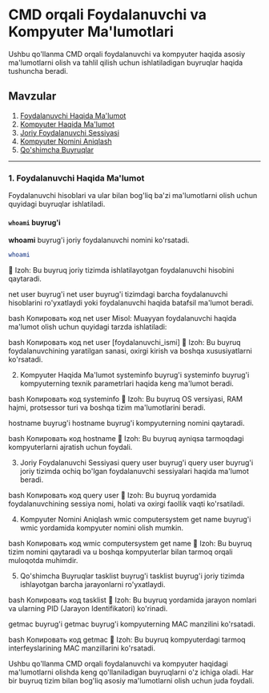# CMD orqali Foydalanuvchi va Kompyuter Ma'lumotlari

Ushbu qo'llanma CMD orqali foydalanuvchi va kompyuter haqida asosiy ma'lumotlarni olish va tahlil qilish uchun ishlatiladigan buyruqlar haqida tushuncha beradi.

## Mavzular

1. [Foydalanuvchi Haqida Ma'lumot](#foydalanuvchi-haqida-ma-lumot)
2. [Kompyuter Haqida Ma'lumot](#kompyuter-haqida-ma-lumot)
3. [Joriy Foydalanuvchi Sessiyasi](#joriy-foydalanuvchi-sessiyasi)
4. [Kompyuter Nomini Aniqlash](#kompyuter-nomini-aniqlash)
5. [Qo'shimcha Buyruqlar](#qo-shimcha-buyruqlar)

---

### 1. Foydalanuvchi Haqida Ma'lumot

Foydalanuvchi hisoblari va ular bilan bog'liq ba'zi ma'lumotlarni olish uchun quyidagi buyruqlar ishlatiladi.

#### `whoami` buyrug'i

**whoami** buyrug'i joriy foydalanuvchi nomini ko'rsatadi.

```bash
whoami
```
📘 Izoh: Bu buyruq joriy tizimda ishlatilayotgan foydalanuvchi hisobini qaytaradi.

net user buyrug'i
net user buyrug'i tizimdagi barcha foydalanuvchi hisoblarini ro'yxatlaydi yoki foydalanuvchi haqida batafsil ma'lumot beradi.

bash
Копировать код
net user
Misol: Muayyan foydalanuvchi haqida ma'lumot olish uchun quyidagi tarzda ishlatiladi:

bash
Копировать код
net user [foydalanuvchi_ismi]
📘 Izoh: Bu buyruq foydalanuvchining yaratilgan sanasi, oxirgi kirish va boshqa xususiyatlarni ko'rsatadi.

2. Kompyuter Haqida Ma'lumot
systeminfo buyrug'i
systeminfo buyrug'i kompyuterning texnik parametrlari haqida keng ma'lumot beradi.

bash
Копировать код
systeminfo
📘 Izoh: Bu buyruq OS versiyasi, RAM hajmi, protsessor turi va boshqa tizim ma'lumotlarini beradi.

hostname buyrug'i
hostname buyrug'i kompyuterning nomini qaytaradi.

bash
Копировать код
hostname
📘 Izoh: Bu buyruq ayniqsa tarmoqdagi kompyuterlarni ajratish uchun foydali.

3. Joriy Foydalanuvchi Sessiyasi
query user buyrug'i
query user buyrug'i joriy tizimda ochiq bo'lgan foydalanuvchi sessiyalari haqida ma'lumot beradi.

bash
Копировать код
query user
📘 Izoh: Bu buyruq yordamida foydalanuvchining sessiya nomi, holati va oxirgi faollik vaqti ko'rsatiladi.

4. Kompyuter Nomini Aniqlash
wmic computersystem get name buyrug'i
wmic yordamida kompyuter nomini olish mumkin.

bash
Копировать код
wmic computersystem get name
📘 Izoh: Bu buyruq tizim nomini qaytaradi va u boshqa kompyuterlar bilan tarmoq orqali muloqotda muhimdir.

5. Qo'shimcha Buyruqlar
tasklist buyrug'i
tasklist buyrug'i joriy tizimda ishlayotgan barcha jarayonlarni ro'yxatlaydi.

bash
Копировать код
tasklist
📘 Izoh: Bu buyruq yordamida jarayon nomlari va ularning PID (Jarayon Identifikatori) ko'rinadi.

getmac buyrug'i
getmac buyrug'i kompyuterning MAC manzilini ko'rsatadi.

bash
Копировать код
getmac
📘 Izoh: Bu buyruq kompyuterdagi tarmoq interfeyslarining MAC manzillarini ko'rsatadi.

Ushbu qo'llanma CMD orqali foydalanuvchi va kompyuter haqidagi ma'lumotlarni olishda keng qo'llaniladigan buyruqlarni o'z ichiga oladi. Har bir buyruq tizim bilan bog'liq asosiy ma'lumotlarni olish uchun juda foydali.
